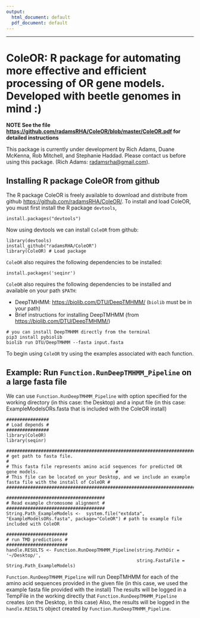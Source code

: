 ```yaml
---
output:
  html_document: default
  pdf_document: default
---
```


---
# ColeOR: R package for automating more effective and efficient processing of OR gene models. Developed with beetle genomes in mind :)
**NOTE See the file https://github.com/radamsRHA/ColeOR/blob/master/ColeOR.pdf for detailed instructions**

This package is currently under development by Rich Adams, Duane McKenna, Rob Mitchell, and Stephanie Haddad. Please contact us before using this package. (Rich Adams: radamsrha@gmail.com).

## Installing R package ColeOR from github
The R package ColeOR is freely available to download and distribute from github <https://github.com/radamsRHA/ColeOR/>. To install and load ColeOR, you must first install the R package `devtools`, 

```
install.packages("devtools")
```
Now using devtools we can install `ColeOR` from github:

```
library(devtools)
install_github("radamsRHA/ColeOR")
library(ColeOR) # Load package 
```
`ColeOR` also requires the following dependencies to be installed:

```
install.packages('seqinr')  
```

`ColeOR` also requires the following dependencies to be installed and available on your path `$PATH`:

* DeepTMHMM: https://biolib.com/DTU/DeepTMHMM/ (`biolib` must be in your path)
* Brief instructions for installing DeepTMHMM (from https://biolib.com/DTU/DeepTMHMM/)

```
# you can install DeepTMHMM directly from the terminal
pip3 install pybiolib
biolib run DTU/DeepTMHMM --fasta input.fasta  
```


To begin using `ColeOR` try using the examples associated with each function. 


## Example: Run `Function.RunDeepTMHMM_Pipeline` on a large fasta file

We can use `Function.RunDeepTMHMM_Pipeline` with option specified for the working directory (in this case: the Desktop) and a input file (in this case: ExampleModelsORs.fasta that is included with the ColeOR install)

```
################
# Load depends #
################
library(ColeOR)
library(seqinr)

#############################################################################################################
# get path to fasta file. 																					#
# This fasta file represents amino acid sequences for predicted OR gene models. 							#
# This file can be located on your Desktop, and we include an example fasta file with the install of ColeOR #
#############################################################################################################

#####################################
# Read example chromosome alignment #
#####################################
String.Path_ExampleModels <-  system.file("extdata", "ExampleModelsORs.fasta", package="ColeOR") # path to example file included with ColeOR

#######################
# run TMD predictions #
#######################
handle.RESULTS <- Function.RunDeepTMHMM_Pipeline(string.PathDir = '~/Desktop/', 
                                                 string.FastaFile = String.Path_ExampleModels)

```

`Function.RunDeepTMHMM_Pipeline` will run DeepTMHMM for each of the amino acid sequences provided in the given file (in this case, we used the example fasta file provided with the install)
The results will be logged in a TempFile in the working directly that `Function.RunDeepTMHMM_Pipeline` creates (on the Desktop, in this case)
Also, the results will be logged in the `handle.RESULTS` object created by `Function.RunDeepTMHMM_Pipeline`.
